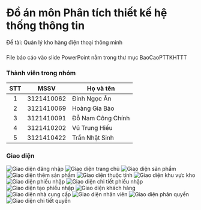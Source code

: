 # Đồ án môn Phân tích thiết kế hệ thống thông tin
 Đề tài: Quản lý kho hàng điện thoại thông minh
 ### 
 File báo cáo vào slide PowerPoint nằm trong thư mục BaoCaoPTTKHTTT
 ### Thành viên trong nhóm
 |STT  |MSSV        |Họ và tên       |
|:---:|:----------:|----------------|
|1    |3121410062  |Đinh Ngọc Ân|
|2    |3121410069  |Hoàng Gia Bảo|
|3    |3121410091  |Đỗ Nam Công Chính|
|4    |3121410202  |Vũ Trung Hiếu|
|5    |3121410422  |Trần Nhật Sinh|
 ### Giao diện
 ![Giao diện đăng nhập](./img/login.png)
![Giao diện trang chủ](./img/homepage.png)
![Giao diện sản phẩm](./img/products.png)
![Giao diện thêm sản phẩm](./img/add_product.png)
![Giao diện thuộc tính](./img/properties.png)
![Giao diện khu vực kho](./img/area.png)
![Giao diện phiếu nhập](./img/phieunhap.png)
![Giao diện chi tiết phiếu nhập](./img/chitietphieunhap.png)
![Giao diện tạo phiếu nhập](./img/taophieunhap.png)
![Giao diện khách hàng](./img/khachhang.png)
![Giao diện nhà cung cấp](./img/nhacungcap.png)
![Giao diện nhân viên](./img/nhanvien.png)
![Giao diện phân quyền](./img/phanquyen.png)
![Giao diện chi tiết quyền](./img/phanquyen.png)
